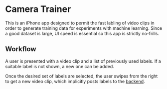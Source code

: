 # Camera Trainer

This is an iPhone app designed to permit the fast labling of video clips in order to generate training data for experiments with machine learning. Since a good dataset is large, UI speed is essential so this app is strictly no-frills.

## Workflow

A user is presented with a video clip and a list of previously used labels. If a suitable label is not shown, a new one can be added. 

Once the desired set of labels are selected, the user swipes from the right to get a new video clip, which implicitly posts labels to the [backend](https://github.com/tomwhipple/camera-watcher).
